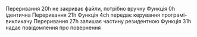 Переривання 20h не закриває файли, потрібно вручну 
Функція 0h ідентична Переривання 21h
Функція 4ch передає керування програмі-викликачу
Переривання 27h залишає частину резидентною
Функція 31h надає повідомлення про повернення 